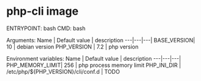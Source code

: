 # php-cli image

ENTRYPOINT: bash
CMD: bash

Arguments:
Name | Default value | description
---|---|---|
BASE_VERSION| 10 | debian version
PHP_VERSION | 7.2 | php version

Environment variables:
Name | Default value | description
---|---|---|
PHP_MEMORY_LIMIT| 256 | php process memory limit
PHP_INI_DIR | /etc/php/${PHP_VERSION}/cli/conf.d | TODO
